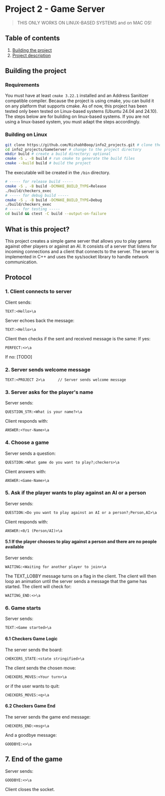 # Project 2 - Game Server
> THIS ONLY WORKS ON LINUX-BASED SYSTEMS and on MAC OS!
## Table of contents
1. [Building the project](#building-the-project)
2. [Project description](#what-is-this-project)
## Building the project
### Requirements
You must have at least `cmake 3.22.1` installed and an Address Sanitizer compatible compiler.
Because the project is using cmake, you can build it on any platform that supports cmake. 
As of now, this project has been tested only been tested on Linux-based systems (Ubuntu 24.04 and 24.10). <br>
The steps below are for building on linux-based systems. If you are not using a linux-based system, you must adapt the steps accordingly.
### Building on Linux
```bash
git clone https://github.com/RishabhBoop/info2_projects.git # clone the repo
cd info2_projects/GameServer # change to the project directory
mkdir build # create a build directory; optional
cmake -S . -B build # run cmake to generate the build files
cmake --build build # build the project
```
The executable will be created in the `/bin` directory.
```bash
# ----- for release build -----
cmake -S . -B build -DCMAKE_BUILD_TYPE=Release
./build/checkers_exec
# ----- for debug build -----
cmake -S . -B build -DCMAKE_BUILD_TYPE=Debug
./build/checkers_exec
# ----- for testing -----
cd build && ctest -C build --output-on-failure
```

## What is this project?
This project creates a simple game server that allows you to play games against other players or against an AI.
It consists of a server that listens for incoming connections and a client that connects to the server.
The server is implemented in C++ and uses the sys/socket library to handle network communication.

## Protocol
### 1. Client connects to server
Client sends:
```
TEXT:<Hello>\a
```
Server echoes back the message:
```
TEXT:<Hello>\a
```
Client then checks if the sent and received message is the same:
If yes: 
```
PERFECT:<>\a
```
If no:
[TODO]

### 2. Server sends welcome message
```
TEXT:<PROJECT 2>\a      // Server sends welcome message
```

### 3. Server asks for the player's name
Server sends:
```
QUESTION_STR:<What is your name?>\a
```
Client responds with:
```
ANSWER:<Your-Name>\a
```

### 4. Choose a game
Server sends a question:
```
QUESTION:<What game do you want to play?;checkers>\a
```
Client answers with:
```
ANSWER:<Game-Name>\a
```
### 5. Ask if the player wants to play against an AI or a person
Server sends:
```
QUESTION:<Do you want to play against an AI or a person?;Person,AI>\a
```
Client responds with:
```
ANSWER:<0/1 (Person/AI)>\a
```
#### 5.1 If the player chooses to play against a person and there are no people available 
Server sends:
```
WAITING:<Waiting for another player to join>\a
```
The TEXT_LOBBY message turns on a flag in the client. The client will then loop an animation until the server sends a message that the game has started. The client will check for:
```
WAITING_END:<>\a
```

### 6. Game starts
Server sends:
```
TEXT:<Game started>\a
```

#### 6.1 Checkers Game Logic
The server sends the board:
```
CHEKCERS_STATE:<state stringified>\a
```
The client sends the chosen move:
```
CHECKERS_MOVES:<Your turn>\a
```
or if the user wants to quit:
```
CHECKERS_MOVES:<q>\a
```

#### 6.2 Checkers Game End
The server sends the game end message:
```
CHECKERS_END:<msg>\a
```
And a goodbye message:
```
GOODBYE:<>\a
```

## 7. End of the game
Server sends:
```
GOODBYE:<>\a
```
Client closes the socket.